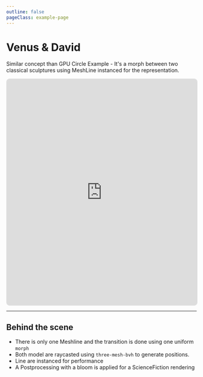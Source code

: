 ```yaml
---
outline: false
pageClass: example-page
---
```


# Venus & David

Similar concept than GPU Circle Example - It's a morph between two classical sculptures using MeshLine instanced for the representation.

<iframe src="https://meshlines.netlify.app/examples/venus-and-david?noUI" width="100%" height="600" style="border: 1px solid #ddd; border-radius: 8px;"></iframe>

--- 

## Behind the scene 

- There is only one Meshline and the transition is done using one uniform `morph` 
- Both model are raycasted using `three-mesh-bvh` to generate positions.
- Line are instanced for performance
- A Postprocessing with a bloom is applied for a ScienceFiction rendering